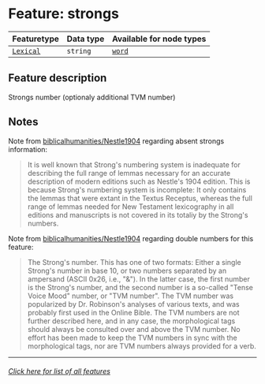 # Feature: strongs

Featuretype | Data type | Available for node types
---  | --- | --- 
[`Lexical`](home.md#Lexical-features) | `string`  | [`word`](wordnodefeatures.md#readme)

## Feature description
Strongs number (optionaly additional TVM number) 

## Notes
Note from [biblicalhumanities/Nestle1904](https://github.com/biblicalhumanities/Nestle1904/tree/master/morph) regarding absent strongs information:
> It is well known that Strong's numbering system is inadequate for describing the full range of lemmas necessary for an accurate description of modern editions such as Nestle's 1904 edition. This is because Strong's numbering system is incomplete: It only contains the lemmas that were extant in the Textus Receptus, whereas the full range of lemmas needed for New Testament lexicography in all editions and manuscripts is not covered in its totaliy by the Strong's numbers.

Note from [biblicalhumanities/Nestle1904](https://github.com/biblicalhumanities/Nestle1904/tree/master/morph) regarding double numbers for this feature:
> The Strong's number. This has one of two formats: Either a single Strong's number in base 10, or two numbers separated by an ampersand (ASCII 0x26, i.e., "&"). In the latter case, the first number is the Strong's number, and the second number is a so-called "Tense Voice Mood" number, or "TVM number". The TVM number was popularized by Dr. Robinson's analyses of various texts, and was probably first used in the Online Bible. The TVM numbers are not further described here, and in any case, the morphological tags should always be consulted over and above the TVM number. No effort has been made to keep the TVM numbers in sync with the morphological tags, nor are TVM numbers always provided for a verb.
---
###### [Click here for list of all features](home.md#readme)
